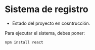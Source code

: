 <h1> Sistema de registro</h1>

- Estado del proyecto en cosntrucción.

Para ejecutar el sistema, debes poner:

```npm install react```

